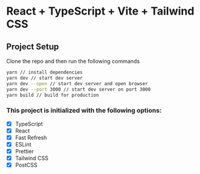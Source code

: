 # React + TypeScript + Vite + Tailwind CSS

## Project Setup

Clone the repo and then run the following commands

```bash
yarn // install dependencies
yarn dev // start dev server
yarn dev --open // start dev server and open browser
yarn dev --port 3000 // start dev server on port 3000
yarn build // build for production
```

### This project is initialized with the following options:

- [x] TypeScript
- [x] React
- [x] Fast Refresh
- [x] ESLint
- [x] Prettier
- [x] Tailwind CSS
- [x] PostCSS
